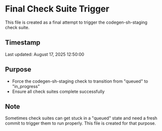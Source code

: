 # Final Check Suite Trigger

This file is created as a final attempt to trigger the codegen-sh-staging check suite.

## Timestamp

Last updated: August 17, 2025 12:50:00

## Purpose

- Force the codegen-sh-staging check to transition from "queued" to "in_progress"
- Ensure all check suites complete successfully

## Note

Sometimes check suites can get stuck in a "queued" state and need a fresh commit to trigger them to run properly. This file is created for that purpose.

